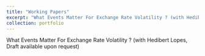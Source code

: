 ```yaml
---
title: "Working Papers"
excerpt: "What Events Matter For Exchange Rate Volatility ? (with Hedibert Lopes, Draft available upon request)"
collection: portfolio
---
```


What Events Matter For Exchange Rate Volatility ? (with Hedibert Lopes, Draft available upon request)


